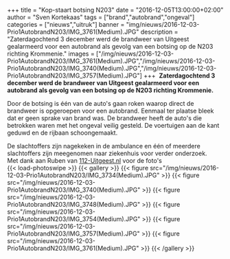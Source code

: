 +++
title = "Kop-staart botsing N203"
date = "2016-12-05T13:00:00+02:00"
author = "Sven Kortekaas"
tags = ["brand","autobrand","ongeval"]
categories = ["nieuws","uitruk"]
banner = "img/nieuws/2016-12-03-Prio1AutobrandN203/IMG_3761(Medium).JPG"
description = "Zaterdagochtend 3 december werd de brandweer van Uitgeest gealarmeerd voor een autobrand als gevolg van een botsing op de N203 richting Krommenie."
images = ["/img/nieuws/2016-12-03-Prio1AutobrandN203/IMG_3761(Medium).JPG","/img/nieuws/2016-12-03-Prio1AutobrandN203/IMG_3740(Medium).JPG","/img/nieuws/2016-12-03-Prio1AutobrandN203/IMG_3757(Medium).JPG"]
+++
​
**Zaterdagochtend 3 december werd de brandweer van Uitgeest gealarmeerd voor een autobrand als gevolg van een botsing op de N203 richting Krommenie.**  

Door de botsing is één van de auto's gaan roken waarop direct de brandweer is opgeroepen voor een autobrand. Eenmaal ter plaatse bleek dat er geen sprake van brand was. De brandweer heeft de auto's die betrokken waren met het ongeval veilig gesteld. De voertuigen aan de kant geduwd en de rijbaan schoongemaakt.  

De slachtoffers zijn nagekeken in de ambulance en één of meerdere slachtoffers zijn meegenomen naar ziekenhuis voor verder onderzoek.  
​
Met dank aan Ruben van [112-Uitgeest.nl](https://www.112-uitgeest.nl) voor de foto's  
​
{{< load-photoswipe >}}
{{< gallery >}}
  {{< figure src="/img/nieuws/2016-12-03-Prio1AutobrandN203/IMG_3734(Medium).JPG" >}}
  {{< figure src="/img/nieuws/2016-12-03-Prio1AutobrandN203/IMG_3740(Medium).JPG" >}}
  {{< figure src="/img/nieuws/2016-12-03-Prio1AutobrandN203/IMG_3748(Medium).JPG" >}}
  {{< figure src="/img/nieuws/2016-12-03-Prio1AutobrandN203/IMG_3754(Medium).JPG" >}}
  {{< figure src="/img/nieuws/2016-12-03-Prio1AutobrandN203/IMG_3757(Medium).JPG" >}}
  {{< figure src="/img/nieuws/2016-12-03-Prio1AutobrandN203/IMG_3761(Medium).JPG" >}}
{{< /gallery >}}
